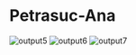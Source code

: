 # Petrasuc-Ana
![output5](https://github.com/petrasucana1/Petrasuc-Ana/assets/67150458/f783ca22-64aa-4579-af6c-8819391972b0)
![output6](https://github.com/petrasucana1/Petrasuc-Ana/assets/67150458/d7365b96-97b0-4890-a99e-c7fa33f7bdc9)
![output7](https://github.com/petrasucana1/Petrasuc-Ana/assets/67150458/cca53664-70d1-4bd2-96fd-a64dd1c7cac3)
